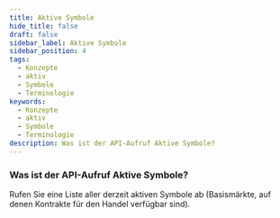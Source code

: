 ```yaml
---
title: Aktive Symbole
hide_title: false
draft: false
sidebar_label: Aktive Symbole
sidebar_position: 4
tags:
  - Konzepte
  - aktiv
  - Symbole
  - Terminologie
keywords:
  - Konzepte
  - aktiv
  - Symbole
  - Terminologie
description: Was ist der API-Aufruf Aktive Symbole?
---
```


### Was ist der API-Aufruf Aktive Symbole?

Rufen Sie eine Liste aller derzeit aktiven Symbole ab (Basismärkte, auf denen Kontrakte für den Handel verfügbar sind).

